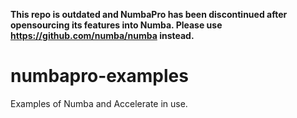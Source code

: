 **This repo is outdated and NumbaPro has been discontinued after opensourcing its features into Numba. Please use https://github.com/numba/numba instead.**

numbapro-examples
=================

Examples of Numba and Accelerate in use.
